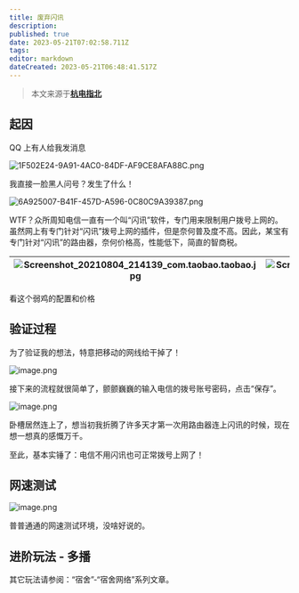```yaml
---
title: 废弃闪讯
description:
published: true
date: 2023-05-21T07:02:58.711Z
tags:
editor: markdown
dateCreated: 2023-05-21T06:48:41.517Z
---
```


> 本文来源于[**杭电指北**](https://www.yuque.com/hduer/guide)

## 起因

QQ 上有人给我发消息

![1F502E24-9A91-4AC0-84DF-AF9CE8AFA88C.png](https://cdn.nlark.com/yuque/0/2021/png/2596791/1628083768400-bbf08f0c-25a4-4533-aeb1-79eff39ab3ed.png#clientId=u5ff644ee-e25b-4&from=paste&id=ua18eb574&originHeight=236&originWidth=388&originalType=binary&ratio=1&size=26386&status=done&style=stroke&taskId=u16f3ba15-38f9-4884-b785-8701bd54aec)

我直接一脸黑人问号？发生了什么！

![6A925007-B41F-457D-A596-0C80C9A39387.png](https://cdn.nlark.com/yuque/0/2021/png/2596791/1628083863010-22f8ec70-54fe-4344-b4ac-38e7ac528bd4.png#clientId=u5ff644ee-e25b-4&from=paste&id=u9bd5d608&originHeight=356&originWidth=348&originalType=binary&ratio=1&size=34390&status=done&style=stroke&taskId=u6173dde4-a2f7-4684-96bd-7952f7dd911)

WTF？众所周知电信一直有一个叫“闪讯”软件，专门用来限制用户拨号上网的。虽然网上有专门针对“闪讯”拨号上网的插件，但是奈何普及度不高。因此，某宝有专门针对“闪讯”的路由器，奈何价格高，性能低下，简直的智商税。

| ![Screenshot_20210804_214139_com.taobao.taobao.jpg](https://cdn.nlark.com/yuque/0/2021/jpeg/2596791/1628084546847-4c318c70-5944-4914-b3d9-8b53f1fdf149.jpeg#clientId=u5ff644ee-e25b-4&from=drop&id=ubd5fe742&originHeight=2340&originWidth=1080&originalType=binary&ratio=1&size=465097&status=done&style=none&taskId=ud3a4b322-0344-42dd-bb12-adcddb7cad2) | ![Screenshot_20210804_214147_com.taobao.taobao.jpg](https://cdn.nlark.com/yuque/0/2021/jpeg/2596791/1628084553354-7b1d347c-ca30-44a3-8b0d-26c34f1b3327.jpeg#clientId=u5ff644ee-e25b-4&from=drop&id=MLUWd&originHeight=2340&originWidth=1080&originalType=binary&ratio=1&size=418639&status=done&style=none&taskId=ud5b16030-4fbe-49eb-be98-f3b07a05e58) | ![Screenshot_20210804_214157_com.taobao.taobao.jpg](https://cdn.nlark.com/yuque/0/2021/jpeg/2596791/1628084564321-b1676ac0-a0c1-47a8-b426-964ab9ce12d1.jpeg#clientId=u5ff644ee-e25b-4&from=paste&height=1170&id=ud9f0ebeb&originHeight=2340&originWidth=1080&originalType=binary&ratio=1&size=726212&status=done&style=none&taskId=u924f62a2-bce5-4f38-af0b-b26bcd45476&width=540) |
|-------------------------------------------------------------------------------------------------------------------------------------------------------------------------------------------------------------------------------------------------------------------------------------------------------------------------------------------------------------|---------------------------------------------------------------------------------------------------------------------------------------------------------------------------------------------------------------------------------------------------------------------------------------------------------------------------------------------------------|------------------------------------------------------------------------------------------------------------------------------------------------------------------------------------------------------------------------------------------------------------------------------------------------------------------------------------------------------------------------------------|

看这个弱鸡的配置和价格

## 验证过程

为了验证我的想法，特意把移动的网线给干掉了！

![image.png](https://cdn.nlark.com/yuque/0/2021/png/2596791/1628084972582-40ce55a1-6923-4d31-969a-8cf1aea21490.png#clientId=u5ff644ee-e25b-4&from=paste&height=809&id=u4ac7e69f&originHeight=1618&originWidth=1452&originalType=binary&ratio=1&size=4651875&status=done&style=stroke&taskId=uc3503cf5-e4de-413f-b541-ba4af1b5273&width=726)

接下来的流程就很简单了，颤颤巍巍的输入电信的拨号账号密码，点击“保存”。

![image.png](https://cdn.nlark.com/yuque/0/2021/png/2596791/1628085125239-e1b2cc35-d497-4538-814d-eee99cd05f16.png#clientId=u5ff644ee-e25b-4&from=paste&height=574&id=u8eefe8aa&originHeight=766&originWidth=723&originalType=binary&ratio=1&size=113767&status=done&style=stroke&taskId=ub91fac22-5c23-43f4-b3da-758f78324e1&width=542)

卧槽居然连上了，想当初我折腾了许多天才第一次用路由器连上闪讯的时候，现在想一想真的感慨万千。

至此，基本实锤了：电信不用闪讯也可正常拨号上网了！

## 网速测试

![image.png](https://cdn.nlark.com/yuque/0/2021/png/2596791/1628085272399-3ed5698f-2b31-48aa-b6e8-0e866aec6325.png#clientId=u5ff644ee-e25b-4&from=paste&height=351&id=u0547972f&originHeight=702&originWidth=1466&originalType=binary&ratio=1&size=122047&status=done&style=none&taskId=u3ba1c631-2c33-460e-b9bd-ab596395bc0&width=733)

普普通通的网速测试环境，没啥好说的。

## 进阶玩法 - 多播

其它玩法请参阅：“宿舍”-“宿舍网络”系列文章。
